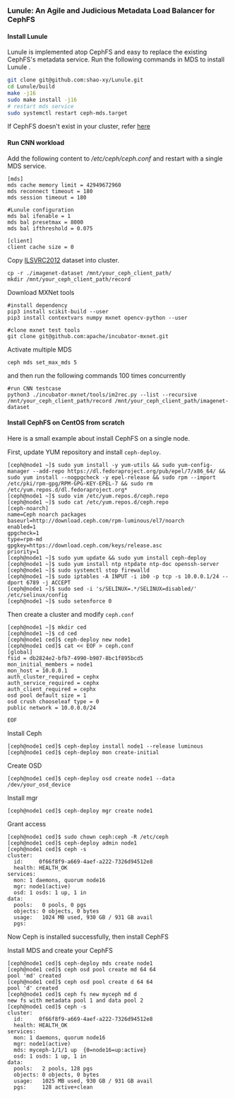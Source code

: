 ### **Lunule: An Agile and Judicious Metadata Load Balancer for CephFS**

#### Install Lunule

Lunule is implemented atop CephFS and easy to replace the existing CephFS's metadata service. Run the following commands in MDS to install Lunule .

```bash
git clone git@github.com:shao-xy/Lunule.git
cd Lunule/build
make -j16
sudo make install -j16
# restart mds service
sudo systemctl restart ceph-mds.target
```

If CephFS doesn't exist in your cluster, refer [here](#install_ceph)

#### Run CNN workload

Add the following content to */etc/ceph/ceph.conf* and restart with a single MDS service.

```
[mds]
mds cache memory limit = 42949672960
mds reconnect timeout = 180
mds session timeout = 180

#Lunule configuration
mds bal ifenable = 1
mds bal presetmax = 8000
mds bal ifthreshold = 0.075

[client]
client cache size = 0
```

Copy [ILSVRC2012](https://image-net.org/download.php)  dataset into cluster.

```
cp -r ./imagenet-dataset /mnt/your_ceph_client_path/
mkdir /mnt/your_ceph_client_path/record
```

Download MXNet tools

```
#install dependency
pip3 install scikit-build --user
pip3 install contextvars numpy mxnet opencv-python --user

#clone mxnet test tools
git clone git@github.com:apache/incubator-mxnet.git
```

 Activate multiple MDS

```
ceph mds set_max_mds 5
```

and then run the following commands 100 times concurrently

```
#run CNN testcase
python3 ./incubator-mxnet/tools/im2rec.py --list --recursive /mnt/your_ceph_client_path/record /mnt/your_ceph_client_path/imagenet-dataset
```

#### <span id="install_ceph">Install CephFS on CentOS from scratch</span>

Here is a small example about install CephFS on a single node.

First, update YUM repository and install `ceph-deploy`.

```
[ceph@node1 ~]$ sudo yum install -y yum-utils && sudo yum-config-manager --add-repo https://dl.fedoraproject.org/pub/epel/7/x86_64/ && sudo yum install --nogpgcheck -y epel-release && sudo rpm --import /etc/pki/rpm-gpg/RPM-GPG-KEY-EPEL-7 && sudo rm /etc/yum.repos.d/dl.fedoraproject.org*
[ceph@node1 ~]$ sudo vim /etc/yum.repos.d/ceph.repo
[ceph@node1 ~]$ sudo cat /etc/yum.repos.d/ceph.repo
[ceph-noarch]
name=Ceph noarch packages
baseurl=http://download.ceph.com/rpm-luminous/el7/noarch
enabled=1
gpgcheck=1
type=rpm-md
gpgkey=https://download.ceph.com/keys/release.asc
priority=1
[ceph@node1 ~]$ sudo yum update && sudo yum install ceph-deploy
[ceph@node1 ~]$ sudo yum install ntp ntpdate ntp-doc openssh-server
[ceph@node1 ~]$ sudo systemctl stop firewalld
[ceph@node1 ~]$ sudo iptables -A INPUT -i ib0 -p tcp -s 10.0.0.1/24 --dport 6789 -j ACCEPT
[ceph@node1 ~]$ sudo sed -i 's/SELINUX=.*/SELINUX=disabled/' /etc/selinux/config
[ceph@node1 ~]$ sudo setenforce 0
```

Then create a cluster and modify `ceph.conf`

```
[ceph@node1 ~]$ mkdir ced
[ceph@node1 ~]$ cd ced
[ceph@node1 ced]$ ceph-deploy new node1
[ceph@node1 ced]$ cat << EOF > ceph.conf
[global]
fsid = db2824e2-bfb7-4990-b907-8bc1f895bcd5
mon_initial_members = node1
mon_host = 10.0.0.1
auth_cluster_required = cephx
auth_service_required = cephx
auth_client_required = cephx
osd pool default size = 1
osd crush chooseleaf type = 0
public network = 10.0.0.0/24

EOF
```

Install Ceph

```
[ceph@node1 ced]$ ceph-deploy install node1 --release luminous
[ceph@node1 ced]$ ceph-deploy mon create-initial
```

Create OSD

```
[ceph@node1 ced]$ ceph-deploy osd create node1 --data /dev/your_osd_device
```

Install mgr

```
[ceph@node1 ced]$ ceph-deploy mgr create node1
```

Grant access

```
[ceph@node1 ced]$ sudo chown ceph:ceph -R /etc/ceph
[ceph@node1 ced]$ ceph-deploy admin node1
[ceph@node1 ced]$ ceph -s
cluster:
  id:     0f66f8f9-a669-4aef-a222-7326d94512e8
  health: HEALTH_OK
services:
  mon: 1 daemons, quorum node16
  mgr: node1(active)
  osd: 1 osds: 1 up, 1 in
data:
  pools:   0 pools, 0 pgs
  objects: 0 objects, 0 bytes
  usage:   1024 MB used, 930 GB / 931 GB avail
  pgs:
```

Now Ceph is installed  successfully, then install CephFS

Install MDS and create your CephFS

```
[ceph@node1 ced]$ ceph-deploy mds create node1
[ceph@node1 ced]$ ceph osd pool create md 64 64
pool 'md' created
[ceph@node1 ced]$ ceph osd pool create d 64 64
pool 'd' created
[ceph@node1 ced]$ ceph fs new myceph md d
new fs with metadata pool 1 and data pool 2
[ceph@node1 ced]$ ceph -s
cluster:
  id:     0f66f8f9-a669-4aef-a222-7326d94512e8
  health: HEALTH_OK
services:
  mon: 1 daemons, quorum node16
  mgr: node1(active)
  mds: myceph-1/1/1 up  {0=node16=up:active}
  osd: 1 osds: 1 up, 1 in
data:
  pools:   2 pools, 128 pgs
  objects: 0 objects, 0 bytes
  usage:   1025 MB used, 930 GB / 931 GB avail
  pgs:     128 active+clean
```

